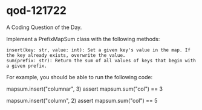 # qod-121722
A Coding Question of the Day.


Implement a PrefixMapSum class with the following methods:

    insert(key: str, value: int): Set a given key's value in the map. If the key already exists, overwrite the value.
    sum(prefix: str): Return the sum of all values of keys that begin with a given prefix.

For example, you should be able to run the following code:

mapsum.insert("columnar", 3)
assert mapsum.sum("col") == 3

mapsum.insert("column", 2)
assert mapsum.sum("col") == 5

